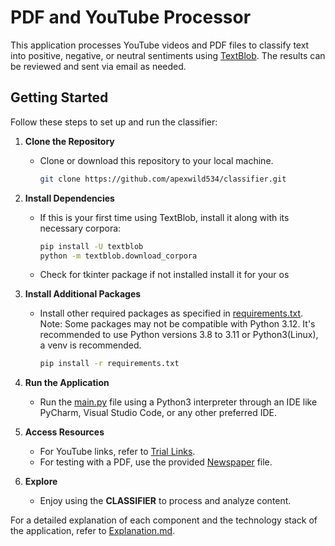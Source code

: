 # PDF and YouTube Processor

This application processes YouTube videos and PDF files to classify text into positive, negative, or neutral sentiments using [TextBlob](https://textblob.readthedocs.io/en/dev/). The results can be reviewed and sent via email as needed.

## Getting Started

Follow these steps to set up and run the classifier:

1. **Clone the Repository**
   - Clone or download this repository to your local machine.
     ```bash
     git clone https://github.com/apexwild534/classifier.git
     ```

2. **Install Dependencies**
   - If this is your first time using TextBlob, install it along with its necessary corpora:
     ```bash
     pip install -U textblob
     python -m textblob.download_corpora
     ```

   - Check for tkinter package if not installed install it for your os

3. **Install Additional Packages**
   - Install other required packages as specified in [requirements.txt](requirements.txt). Note: Some packages may not be compatible with Python 3.12. It's recommended to use Python versions 3.8 to 3.11 or Python3(Linux), a venv is recommended.
     ```bash
     pip install -r requirements.txt
     ```

4. **Run the Application**
   - Run the [main.py](main.py) file using a Python3 interpreter through an IDE like PyCharm, Visual Studio Code, or any other preferred IDE.

5. **Access Resources**
   - For YouTube links, refer to [Trial Links](links.txt).
   - For testing with a PDF, use the provided [Newspaper](toi.pdf) file.

6. **Explore**
   - Enjoy using the **CLASSIFIER** to process and analyze content.

For a detailed explanation of each component and the technology stack of the application, refer to [Explanation.md](Explanation.md).
